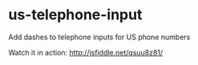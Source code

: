 # us-telephone-input
Add dashes to telephone inputs for US phone numbers

Watch it in action: http://jsfiddle.net/qsuu8z81/
